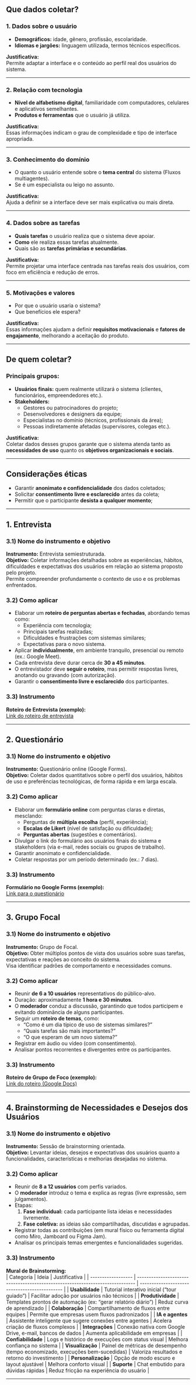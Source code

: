 ## Que dados coletar?


### 1. Dados sobre o usuário
- **Demográficos:** idade, gênero, profissão, escolaridade.  
- **Idiomas e jargões:** linguagem utilizada, termos técnicos específicos.

**Justificativa:**  
Permite adaptar a interface e o conteúdo ao perfil real dos usuários do sistema.

---

### 2. Relação com tecnologia
- **Nível de alfabetismo digital**, familiaridade com computadores, celulares e aplicativos semelhantes.  
- **Produtos e ferramentas** que o usuário já utiliza.  

**Justificativa:**  
Essas informações indicam o grau de complexidade e tipo de interface apropriada.

---

### 3. Conhecimento do domínio
- O quanto o usuário entende sobre o **tema central** do sistema (Fluxos multiagentes).  
- Se é um especialista ou leigo no assunto.  

**Justificativa:**  
Ajuda a definir se a interface deve ser mais explicativa ou mais direta.

---

### 4. Dados sobre as tarefas
- **Quais tarefas** o usuário realiza que o sistema deve apoiar.  
- **Como** ele realiza essas tarefas atualmente.  
- Quais são as **tarefas primárias e secundárias**.  

**Justificativa:**  
Permite projetar uma interface centrada nas tarefas reais dos usuários, com foco em eficiência e redução de erros.

---

### 5. Motivações e valores
- Por que o usuário usaria o sistema?  
- Que benefícios ele espera?    

**Justificativa:**  
Essas informações ajudam a definir **requisitos motivacionais** e **fatores de engajamento**, melhorando a aceitação do produto.

---

## De quem coletar?

### Principais grupos:
- **Usuários finais:** quem realmente utilizará o sistema (clientes, funcionários, empreendedores etc.).  
- **Stakeholders:**  
  - Gestores ou patrocinadores do projeto;  
  - Desenvolvedores e designers da equipe;  
  - Especialistas no domínio (técnicos, profissionais da área);  
  - Pessoas indiretamente afetadas (supervisores, colegas etc.).

**Justificativa:**  
Coletar dados desses grupos garante que o sistema atenda tanto as **necessidades de uso** quanto os **objetivos organizacionais e sociais**.

---

##  Considerações éticas

- Garantir **anonimato e confidencialidade** dos dados coletados;  
- Solicitar **consentimento livre e esclarecido** antes da coleta;  
- Permitir que o participante **desista a qualquer momento**;  


---

##  1. Entrevista

### 3.1) Nome do instrumento e objetivo
**Instrumento:** Entrevista semiestruturada.  
**Objetivo:** Coletar informações detalhadas sobre as experiências, hábitos, dificuldades e expectativas dos usuários em relação ao sistema proposto pelo projeto.  
Permite compreender profundamente o contexto de uso e os problemas enfrentados.

### 3.2) Como aplicar
- Elaborar um **roteiro de perguntas abertas e fechadas**, abordando temas como:
  - Experiência com tecnologia;
  - Principais tarefas realizadas;
  - Dificuldades e frustrações com sistemas similares;
  - Expectativas para o novo sistema.
- Aplicar **individualmente**, em ambiente tranquilo, presencial ou remoto (ex.: Google Meet).
- Cada entrevista deve durar cerca de **30 a 45 minutos**.
- O entrevistador deve **seguir o roteiro**, mas permitir respostas livres, anotando ou gravando (com autorização).
- Garantir o **consentimento livre e esclarecido** dos participantes.

### 3.3) Instrumento
**Roteiro de Entrevista (exemplo):**  
[Link do roteiro de entrevista](https://docs.google.com/document/d/1BxSVeRfBHE_gtxocSbjx1N8MrzIqAykQkLKreqLZ6Ks/edit?usp=sharing)

---

##  2. Questionário

### 3.1) Nome do instrumento e objetivo
**Instrumento:** Questionário online (Google Forms).  
**Objetivo:** Coletar dados quantitativos sobre o perfil dos usuários, hábitos de uso e preferências tecnológicas, de forma rápida e em larga escala.

### 3.2) Como aplicar
- Elaborar um **formulário online** com perguntas claras e diretas, mesclando:
  - Perguntas de **múltipla escolha** (perfil, experiência);
  - **Escalas de Likert** (nível de satisfação ou dificuldade);
  - **Perguntas abertas** (sugestões e comentários).
- Divulgar o link do formulário aos usuários finais do sistema e stakeholders (via e-mail, redes sociais ou grupos de trabalho).
- Garantir anonimato e confidencialidade.
- Coletar respostas por um período determinado (ex.: 7 dias).

### 3.3) Instrumento
**Formulário no Google Forms (exemplo):**  
[Link para o questionário]([https://forms.gle/exemplo-questionario-ihc](https://docs.google.com/forms/d/e/1FAIpQLSf3dOcI7FhhZAXWgB_19BV5IBMug1VdKJyC3aWgFqMeMXINSw/viewform?usp=header))

---

## 3. Grupo Focal

### 3.1) Nome do instrumento e objetivo
**Instrumento:** Grupo de Focal.  
**Objetivo:** Obter múltiplos pontos de vista dos usuários sobre suas tarefas, expectativas e reações ao conceito do sistema.  
Visa identificar padrões de comportamento e necessidades comuns.

### 3.2) Como aplicar
- Reunir **de 6 a 10 usuários** representativos do público-alvo.  
- Duração: aproximadamente **1 hora e 30 minutos**.  
- O **moderador** conduz a discussão, garantindo que todos participem e evitando dominância de alguns participantes.
- Seguir um **roteiro de temas**, como:
  - “Como é um dia típico de uso de sistemas similares?”
  - “Quais tarefas são mais importantes?”
  - “O que esperam de um novo sistema?”
- Registrar em áudio ou vídeo (com consentimento).
- Analisar pontos recorrentes e divergentes entre os participantes.

### 3.3) Instrumento
**Roteiro de Grupo de Foco (exemplo):**  
[Link do roteiro (Google Docs)](https://docs.google.com/document/d/1cpRHD15JFz9-0GQ3RHFk1cEFEyWfsrcvgGZY5OFKb00/edit?usp=sharing)

---

## 4. Brainstorming de Necessidades e Desejos dos Usuários

### 3.1) Nome do instrumento e objetivo
**Instrumento:** Sessão de brainstorming orientada.  
**Objetivo:** Levantar ideias, desejos e expectativas dos usuários quanto a funcionalidades, características e melhorias desejadas no sistema.

### 3.2) Como aplicar
- Reunir de **8 a 12 usuários** com perfis variados.  
- O **moderador** introduz o tema e explica as regras (livre expressão, sem julgamentos).
- Etapas:
  1. **Fase individual:** cada participante lista ideias e necessidades livremente.  
  2. **Fase coletiva:** as ideias são compartilhadas, discutidas e agrupadas.  
- Registrar todas as contribuições (em mural físico ou ferramenta digital como Miro, Jamboard ou Figma Jam).  
- Analisar os principais temas emergentes e funcionalidades sugeridas.

### 3.3) Instrumento
**Mural de Brainstorming:**  
| Categoria          | Ideia                                                                         | Justificativa                                 |
| ------------------ | ----------------------------------------------------------------------------- | --------------------------------------------- |
| **Usabilidade**    | Tutorial interativo inicial (“tour guiado”)                                   | Facilitar adoção por usuários não técnicos    |
| **Produtividade**  | Templates prontos de automação (ex: “gerar relatório diário”)                 | Reduz curva de aprendizado                    |
| **Colaboração**    | Compartilhamento de fluxos entre equipes                                      | Permite que empresas usem fluxos padronizados |
| **IA e agentes**   | Assistente inteligente que sugere conexões entre agentes                      | Acelera criação de fluxos complexos           |
| **Integrações**    | Conexão nativa com Google Drive, e-mail, bancos de dados                      | Aumenta aplicabilidade em empresas            |
| **Confiabilidade** | Logs e histórico de execuções com status visual                               | Melhora confiança no sistema                  |
| **Visualização**   | Painel de métricas de desempenho (tempo economizado, execuções bem-sucedidas) | Valoriza resultados e retorno do investimento |
| **Personalização** | Opção de modo escuro e layout ajustável                                       | Melhora conforto visual                       |
| **Suporte**        | Chat embutido para dúvidas rápidas                                            | Reduz fricção na experiência do usuário       |


---


